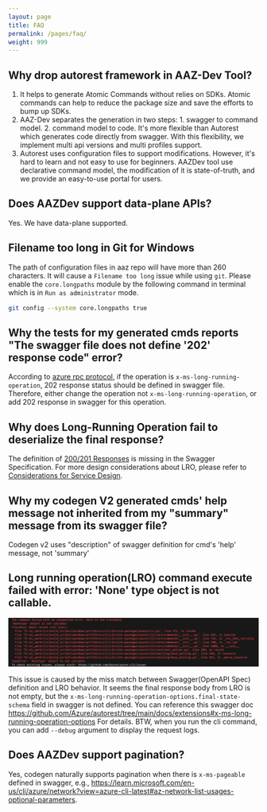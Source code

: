 ```yaml
---
layout: page
title: FAQ
permalink: /pages/faq/
weight: 999
---
```


## Why drop autorest framework in AAZ-Dev Tool?

1. It helps to generate Atomic Commands without relies on SDKs. Atomic commands can help to reduce the package size and save the efforts to bump up SDKs.
2. AAZ-Dev separates the generation in two steps: 1. swagger to command model. 2. command model to code. It's more flexible than Autorest which generates code directly from swagger. With this flexibility, we implement multi api versions and multi profiles support.
3. Autorest uses configuration files to support modifications. However, it's hard to learn and not easy to use for beginners. AAZDev tool use declarative command model, the modification of it is state-of-truth, and we provide an easy-to-use portal for users.

## Does AAZDev support data-plane APIs?

Yes. We have data-plane supported.

## Filename too long in Git for Windows

The path of configuration files in aaz repo will have more than 260 characters. It will cause a `Filename too long` issue while using `git`.
Please enable the `core.longpaths` module by the following command in terminal which is in `Run as administrator` mode.
```bash
git config --system core.longpaths true
```

## Why the tests for my generated cmds reports "The swagger file does not define '202' response code" error?

According to [azure rpc protocol](https://github.com/Azure/azure-resource-manager-rpc/blob/master/v1.0/async-api-reference.md#202-accepted-and-location-headers), if the operation is `x-ms-long-running-operation`, 202 response status should be defined in swagger file. Therefore, either change the operation not `x-ms-long-running-operation`, or add 202 response in swagger for this operation.

## Why does Long-Running Operation fail to deserialize the final response?

The definition of [200/201 Responses](https://github.com/Azure/azure-rest-api-specs/blob/main/documentation/openapi-authoring-automated-guidelines.md#r2064-lrostatuscodesreturntypeschema) is missing in the Swagger Specification. For more design considerations about LRO, please refer to [Considerations for Service Design](https://github.com/microsoft/api-guidelines/blob/vNext/azure/ConsiderationsForServiceDesign.md#long-running-operations).

## Why my codegen V2 generated cmds' help message not inherited from my "summary" message from its swagger file?

Codegen v2 uses "description" of swagger definition for cmd's 'help' message, not 'summary'

## Long running operation(LRO) command execute failed with error: 'None' type object is not callable.

!['None' type object is not callable](../assets/images/none_type_not_callable.png)

This issue is caused by the miss match between Swagger(OpenAPI Spec) definition and LRO behavior. It seems the final response body from LRO is not empty, but the `x-ms-long-running-operation-options.final-state-schema` field in swagger is not defined. You can reference this swagger doc https://github.com/Azure/autorest/tree/main/docs/extensions#x-ms-long-running-operation-options For details. BTW, when you run the cli command, you can add `--debug` argument to display the request logs.

## Does AAZDev support pagination?
Yes, codegen naturally supports pagination when there is `x-ms-pageable` defined in swagger, e.g., https://learn.microsoft.com/en-us/cli/azure/network?view=azure-cli-latest#az-network-list-usages-optional-parameters.
